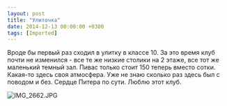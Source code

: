 ```yaml
---
layout: post
title: "Улиточка"
date: 2014-12-13 00:00:00 +0300
tags: [Imported]
---
```


Вроде бы первый раз сходил в улитку в классе 10\. За это время клуб почти не изменился - все те же низкие столики на 2 этаже, все тот же маленький темный зал. Пивас только стоит 150 теперь вместо сотки. Какая-то здесь своя атмосфера. Уже не знаю сколько раз здесь был с поводом и без. Сердце Питера по сути. Люблю этот клуб.

![IMG_2662.JPG](https://vlaim.s3.amazonaws.com/uploads/2014/12/IMG_2662.jpg)